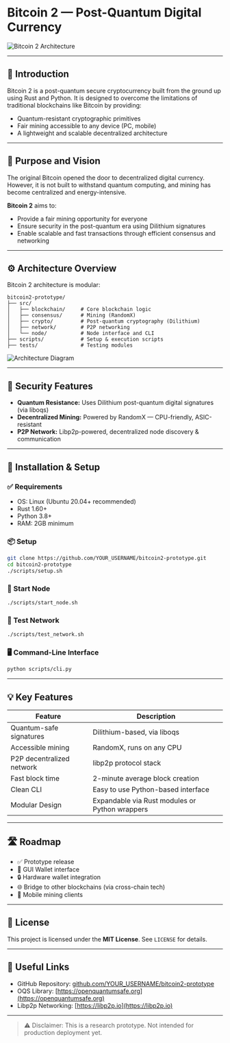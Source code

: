 
# Bitcoin 2 — Post-Quantum Digital Currency

![Bitcoin 2 Architecture](https://raw.githubusercontent.com/example/bitcoin2-prototype/main/docs/architecture-diagram.png)

---

## 📌 Introduction

Bitcoin 2 is a post-quantum secure cryptocurrency built from the ground up using Rust and Python. It is designed to overcome the limitations of traditional blockchains like Bitcoin by providing:

- Quantum-resistant cryptographic primitives
- Fair mining accessible to any device (PC, mobile)
- A lightweight and scalable decentralized architecture

---

## 🎯 Purpose and Vision

The original Bitcoin opened the door to decentralized digital currency. However, it is not built to withstand quantum computing, and mining has become centralized and energy-intensive.

**Bitcoin 2** aims to:
- Provide a fair mining opportunity for everyone
- Ensure security in the post-quantum era using Dilithium signatures
- Enable scalable and fast transactions through efficient consensus and networking

---

## ⚙️ Architecture Overview

Bitcoin 2 architecture is modular:

```
bitcoin2-prototype/
├── src/
│   ├── blockchain/     # Core blockchain logic
│   ├── consensus/      # Mining (RandomX)
│   ├── crypto/         # Post-quantum cryptography (Dilithium)
│   ├── network/        # P2P networking
│   └── node/           # Node interface and CLI
├── scripts/            # Setup & execution scripts
├── tests/              # Testing modules
```

![Architecture Diagram](https://raw.githubusercontent.com/example/bitcoin2-prototype/main/docs/architecture.png)

---

## 🔐 Security Features

- **Quantum Resistance:** Uses Dilithium post-quantum digital signatures (via liboqs)
- **Decentralized Mining:** Powered by RandomX — CPU-friendly, ASIC-resistant
- **P2P Network:** Libp2p-powered, decentralized node discovery & communication

---

## 🚀 Installation & Setup

### ✅ Requirements
- OS: Linux (Ubuntu 20.04+ recommended)
- Rust 1.60+
- Python 3.8+
- RAM: 2GB minimum

### 📦 Setup
```bash
git clone https://github.com/YOUR_USERNAME/bitcoin2-prototype.git
cd bitcoin2-prototype
./scripts/setup.sh
```

### 🔄 Start Node
```bash
./scripts/start_node.sh
```

### 🧪 Test Network
```bash
./scripts/test_network.sh
```

### 🖥️ Command-Line Interface
```bash
python scripts/cli.py
```

---

## 💡 Key Features

| Feature                   | Description                                           |
|---------------------------|-------------------------------------------------------|
| Quantum-safe signatures   | Dilithium-based, via liboqs                          |
| Accessible mining         | RandomX, runs on any CPU                             |
| P2P decentralized network | libp2p protocol stack                                |
| Fast block time           | 2-minute average block creation                      |
| Clean CLI                 | Easy to use Python-based interface                   |
| Modular Design            | Expandable via Rust modules or Python wrappers       |

---

## 🛣️ Roadmap

- ✅ Prototype release
- 🔄 GUI Wallet interface
- 🔒 Hardware wallet integration
- 🌐 Bridge to other blockchains (via cross-chain tech)
- 📱 Mobile mining clients

---

## 📜 License

This project is licensed under the **MIT License**. See `LICENSE` for details.

---

## 🔗 Useful Links

- GitHub Repository: [github.com/YOUR_USERNAME/bitcoin2-prototype](https://github.com/mastr-x1/bitcoin2-prototype)
- OQS Library: [https://openquantumsafe.org](https://openquantumsafe.org)
- Libp2p Networking: [https://libp2p.io](https://libp2p.io)

---

> ⚠️ Disclaimer: This is a research prototype. Not intended for production deployment yet.
